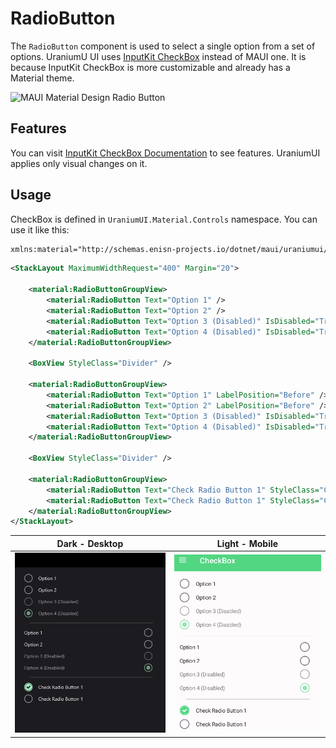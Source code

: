 # RadioButton
The `RadioButton` component is used to select a single option from a set of options. UraniumU UI uses [InputKit CheckBox](https://enisn-projects.io/docs/en/inputkit/latest/components/controls/CheckBox) instead of MAUI one. It is because InputKit CheckBox is more customizable and already has a Material theme.

![MAUI Material Design Radio Button](https://lh3.googleusercontent.com/7IADEr51nTh9IXxTqAYHJ50lpdDR8ZiBLvpAckIhRgD66Xtn-kkX2I8iVx3vZZ8sh6_fAqscCyxkbpdlDdzbRVukOOgB5SHxBXJF9KI=w1064-v0)


## Features

You can visit [InputKit CheckBox Documentation](https://enisn-projects.io/docs/en/inputkit/latest/components/controls/CheckBox) to see features. UraniumUI applies only visual changes on it.


## Usage

CheckBox is defined in `UraniumUI.Material.Controls` namespace. You can use it like this:


```xml
xmlns:material="http://schemas.enisn-projects.io/dotnet/maui/uraniumui/material"
```

```xml
<StackLayout MaximumWidthRequest="400" Margin="20">

    <material:RadioButtonGroupView>
        <material:RadioButton Text="Option 1" />
        <material:RadioButton Text="Option 2" />
        <material:RadioButton Text="Option 3 (Disabled)" IsDisabled="True" />
        <material:RadioButton Text="Option 4 (Disabled)" IsDisabled="True" IsChecked="True" />
    </material:RadioButtonGroupView>

    <BoxView StyleClass="Divider" />

    <material:RadioButtonGroupView>
        <material:RadioButton Text="Option 1" LabelPosition="Before" />
        <material:RadioButton Text="Option 2" LabelPosition="Before" />
        <material:RadioButton Text="Option 3 (Disabled)" IsDisabled="True" LabelPosition="Before" />
        <material:RadioButton Text="Option 4 (Disabled)" IsDisabled="True" IsChecked="True" LabelPosition="Before" />
    </material:RadioButtonGroupView>

    <BoxView StyleClass="Divider" />

    <material:RadioButtonGroupView>
        <material:RadioButton Text="Check Radio Button 1" StyleClass="CheckRadioButton" IsChecked="True"/>
        <material:RadioButton Text="Check Radio Button 1" StyleClass="CheckRadioButton" />
    </material:RadioButtonGroupView>
</StackLayout>
```

| Dark - Desktop | Light - Mobile |
| --- | --- |
| ![MAUI Material Design RadioButton](images/radiobutton-demo-windows-dark.gif) | ![MAUI Material Design RadioButton](images/radiobutton-demo-android-light.gif)  |